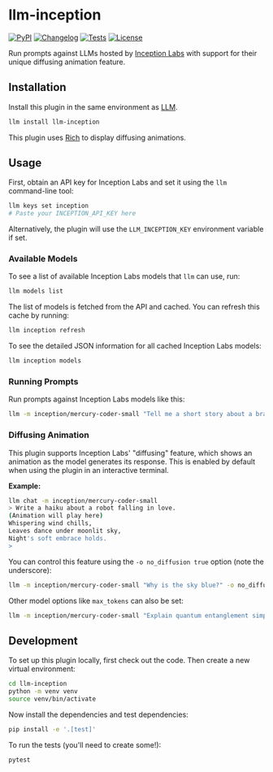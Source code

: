 # llm-inception

[![PyPI](https://img.shields.io/pypi/v/llm-inception.svg)](https://pypi.org/project/llm-inception/0.2.1/)
[![Changelog](https://img.shields.io/github/v/release/ghostofpokemon/llm-inception?include_prereleases&label=changelog)](https://github.com/ghostofpokemon/llm-inception/releases)
[![Tests](https://github.com/ghostofpokemon/llm-inception/actions/workflows/test.yml/badge.svg)](https://github.com/ghostofpokemon/llm-inception/actions/workflows/test.yml)
[![License](https://img.shields.io/badge/license-MIT-blue.svg)](https://github.com/ghostofpokemon/llm-inception/blob/main/LICENSE)

Run prompts against LLMs hosted by [Inception Labs](https://inceptionlabs.ai/) with support for their unique diffusing animation feature.

## Installation

Install this plugin in the same environment as [LLM](https://llm.datasette.io/).
```bash
llm install llm-inception
```
This plugin uses [Rich](https://rich.readthedocs.io/) to display diffusing animations.

## Usage

First, obtain an API key for Inception Labs and set it using the `llm` command-line tool:

```bash
llm keys set inception
# Paste your INCEPTION_API_KEY here
```
Alternatively, the plugin will use the `LLM_INCEPTION_KEY` environment variable if set.

### Available Models

To see a list of available Inception Labs models that `llm` can use, run:
```bash
llm models list
```
The list of models is fetched from the API and cached. You can refresh this cache by running:
```bash
llm inception refresh
```
To see the detailed JSON information for all cached Inception Labs models:
```bash
llm inception models
```

### Running Prompts

Run prompts against Inception Labs models like this:
```bash
llm -m inception/mercury-coder-small "Tell me a short story about a brave avocado."
```

### Diffusing Animation

This plugin supports Inception Labs' "diffusing" feature, which shows an animation as the model generates its response. This is enabled by default when using the plugin in an interactive terminal.

**Example:**
```bash
llm chat -m inception/mercury-coder-small
> Write a haiku about a robot falling in love.
(Animation will play here)
Whispering wind chills,
Leaves dance under moonlit sky,
Night's soft embrace holds.
>
```

You can control this feature using the `-o no_diffusion true` option (note the underscore):
```bash
llm -m inception/mercury-coder-small "Why is the sky blue?" -o no_diffusion true
```

Other model options like `max_tokens` can also be set:
```bash
llm -m inception/mercury-coder-small "Explain quantum entanglement simply." -o max_tokens 150
```

## Development

To set up this plugin locally, first check out the code. Then create a new virtual environment:
```bash
cd llm-inception
python -m venv venv
source venv/bin/activate
```
Now install the dependencies and test dependencies:
```bash
pip install -e '.[test]'
```
To run the tests (you'll need to create some!):
```bash
pytest
```

<!-- Optional: If you set up API key for tests
To run tests that might interact with the live API (use with caution or mock appropriately):
Set your API key as an environment variable:
export LLM_INCEPTION_KEY="your_actual_api_key"
Then run pytest.
-->
